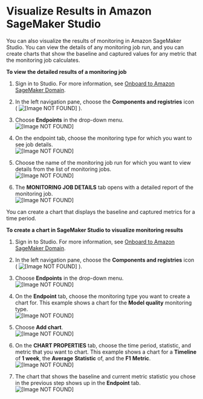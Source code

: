 # Visualize Results in Amazon SageMaker Studio<a name="model-monitor-interpreting-visualize-results"></a>

You can also visualize the results of monitoring in Amazon SageMaker Studio\. You can view the details of any monitoring job run, and you can create charts that show the baseline and captured values for any metric that the monitoring job calculates\.

**To view the detailed results of a monitoring job**

1. Sign in to Studio\. For more information, see [Onboard to Amazon SageMaker Domain](gs-studio-onboard.md)\.

1. In the left navigation pane, choose the **Components and registries** icon \( ![\[Image NOT FOUND\]](http://docs.aws.amazon.com/sagemaker/latest/dg/images/icons/Components_registries.png) \)\.

1. Choose **Endpoints** in the drop\-down menu\.  
![\[Image NOT FOUND\]](http://docs.aws.amazon.com/sagemaker/latest/dg/images/model_monitor/mm-studio-endpoints.png)

1. On the endpoint tab, choose the monitoring type for which you want to see job details\.  
![\[Image NOT FOUND\]](http://docs.aws.amazon.com/sagemaker/latest/dg/images/model_monitor/mm-studio-model-quality.png)

1. Choose the name of the monitoring job run for which you want to view details from the list of monitoring jobs\.  
![\[Image NOT FOUND\]](http://docs.aws.amazon.com/sagemaker/latest/dg/images/model_monitor/mm-studio-job-history.png)

1. The **MONITORING JOB DETAILS** tab opens with a detailed report of the monitoring job\.  
![\[Image NOT FOUND\]](http://docs.aws.amazon.com/sagemaker/latest/dg/images/model_monitor/mm-studio-job-details.png)

You can create a chart that displays the baseline and captured metrics for a time period\.

**To create a chart in SageMaker Studio to visualize monitoring results**

1. Sign in to Studio\. For more information, see [Onboard to Amazon SageMaker Domain](gs-studio-onboard.md)\.

1. In the left navigation pane, choose the **Components and registries** icon \( ![\[Image NOT FOUND\]](http://docs.aws.amazon.com/sagemaker/latest/dg/images/icons/Components_registries.png) \)\.

1. Choose **Endpoints** in the drop\-down menu\.  
![\[Image NOT FOUND\]](http://docs.aws.amazon.com/sagemaker/latest/dg/images/model_monitor/mm-studio-endpoints.png)

1. On the **Endpoint** tab, choose the monitoring type you want to create a chart for\. This example shows a chart for the **Model quality** monitoring type\.  
![\[Image NOT FOUND\]](http://docs.aws.amazon.com/sagemaker/latest/dg/images/model_monitor/mm-studio-model-quality.png)

1. Choose **Add chart**\.  
![\[Image NOT FOUND\]](http://docs.aws.amazon.com/sagemaker/latest/dg/images/model_monitor/mm-studio-add-chart.png)

1. On the **CHART PROPERTIES** tab, choose the time period, statistic, and metric that you want to chart\. This example shows a chart for a **Timeline** of **1 week**, the **Average** **Statistic** of, and the **F1** **Metric**\.  
![\[Image NOT FOUND\]](http://docs.aws.amazon.com/sagemaker/latest/dg/images/model_monitor/mm-studio-chart-properties.png)

1. The chart that shows the baseline and current metric statistic you chose in the previous step shows up in the **Endpoint** tab\.  
![\[Image NOT FOUND\]](http://docs.aws.amazon.com/sagemaker/latest/dg/images/model_monitor/mm-studio-f1-chart.png)
